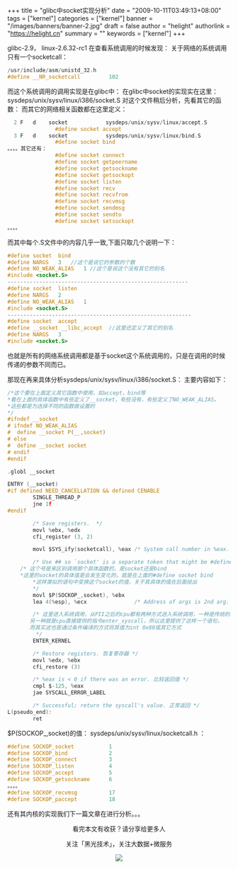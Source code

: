 +++
title = "glibc中socket实现分析"
date = "2009-10-11T03:49:13+08:00"
tags = ["kernel"]
categories = ["kernel"]
banner = "/images/banners/banner-2.jpg"
draft = false
author = "helight"
authorlink = "https://helight.cn"
summary = ""
keywords = ["kernel"]
+++

glibc-2.9， linux-2.6.32-rc1
在查看系统调用的时候发现： 关于网络的系统调用只有一个socketcall：
<!--more-->
```c
/usr/include/asm/unistd_32.h 
#define __NR_socketcall         102   
```
而这个系统调用的调用实现是在glibc中：
在glibc中socket的实现实在这里：
  sysdeps/unix/sysv/linux/i386/socket.S 对这个文件稍后分析，先看其它的函数：
而其它的网络相关函数都在这里定义：
```c
  2 F   d    socket            sysdeps/unix/sysv/linux/accept.S
               #define socket accept
  3 F   d    socket            sysdeps/unix/sysv/linux/bind.S
               #define socket bind
。。。。其它还有：
               #define socket connect
               #define socket getpeername
               #define socket getsockname
               #define socket getsockopt
               #define socket listen
               #define socket recv
               #define socket recvfrom
               #define socket recvmsg
               #define socket sendmsg
               #define socket sendto
               #define socket setsockopt
。。。。
```
而其中每个.S文件中的内容几乎一致,下面只取几个说明一下：
```c
#define socket  bind
#define NARGS   3	//这个是说它的参数的个数
#define NO_WEAK_ALIAS   1 //这个是说这个没有其它的别名
#include <socket.S>  
---------------------------------------------------------
#define socket  listen                                                                          
#define NARGS   2
#define NO_WEAK_ALIAS   1
#include <socket.S>
----------------------------------------------------------
#define socket  accept                                                                          
#define __socket __libc_accept  //这里还定义了其它的别名
#define NARGS   3
#include <socket.S>
```
也就是所有的网络系统调用都是基于socket这个系统调用的，只是在调用的时候传递的参数不同而已。

那现在再来具体分析sysdeps/unix/sysv/linux/i386/socket.S：
主要内容如下：
```c
/*这个要在上面定义其它函数中使用，如accept，bind等
*看在上面的具体函数中有些定义了__socket，有些没有，有些定义了NO_WEAK_ALIAS。
*这些都是为选择不同的函数做设置的
*/
#ifndef __socket     
# ifndef NO_WEAK_ALIAS
#  define __socket P(__,socket)
# else
#  define __socket socket
# endif
#endif

.globl __socket

ENTRY (__socket)                                                                                
#if defined NEED_CANCELLATION && defined CENABLE
        SINGLE_THREAD_P
        jne 1f
#endif

        /* Save registers.  */
        movl %ebx, %edx
        cfi_register (3, 2)

        movl $SYS_ify(socketcall), %eax /* System call number in %eax.  */

        /* Use ## so `socket' is a separate token that might be #define'd.  */
	/* 这个号是来区别调用那个具体函数的，是socket还是bind
	*这里的socket的具体值是会发生变化的，就是在上面的#define socket bind
        *这样类似的语句中变换这个socket的值，关于其具体的值在后面给出
        */
        movl $P(SOCKOP_,socket), %ebx   
        lea 4(%esp), %ecx               /* Address of args is 2nd arg. 这里以堆栈方式传递其它的参数 */

        /* 这里进入系统调用，从PII之后的cpu都有两种方式进入系统调用，一种是传统的int 0x80 
       另一种就是cpu直接提供的指令enter_syscall，所以这里提供了这样一个语句，
       而其实这也是通过条件编译的方式将其值为int 0x80或其它方式
         */
        ENTER_KERNEL

        /* Restore registers. 恢复寄存器 */
        movl %edx, %ebx
        cfi_restore (3)

        /* %eax is < 0 if there was an error. 比较返回值 */
        cmpl $-125, %eax
        jae SYSCALL_ERROR_LABEL

        /* Successful; return the syscall's value. 正常返回 */
L(pseudo_end):
        ret
```

$P(SOCKOP_,socket)的值：
sysdeps/unix/sysv/linux/socketcall.h ：
```c
#define SOCKOP_socket           1                                                               
#define SOCKOP_bind             2
#define SOCKOP_connect          3
#define SOCKOP_listen           4
#define SOCKOP_accept           5
#define SOCKOP_getsockname      6
。。。。
#define SOCKOP_recvmsg          17
#define SOCKOP_paccept          18
```
还有其内核的实现我们下一篇文章在进行分析。。。


<center>
看完本文有收获？请分享给更多人<br>

关注「黑光技术」，关注大数据+微服务<br>

![](/images/qrcode_helight_tech.jpg)
</center>
